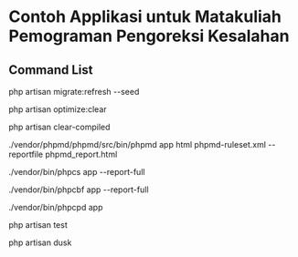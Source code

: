 # Contoh Applikasi untuk Matakuliah Pemograman Pengoreksi Kesalahan

## Command List

php artisan migrate:refresh --seed

php artisan optimize:clear

php artisan clear-compiled

./vendor/phpmd/phpmd/src/bin/phpmd app html phpmd-ruleset.xml --reportfile phpmd_report.html

./vendor/bin/phpcs app --report-full

./vendor/bin/phpcbf app --report-full

./vendor/bin/phpcpd app

php artisan test

php artisan dusk